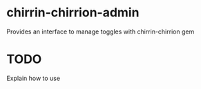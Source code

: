 # chirrin-chirrion-admin
Provides an interface to manage toggles with chirrin-chirrion gem

# TODO
Explain how to use
